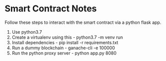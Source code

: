 # Smart Contract Notes

Follow these steps to interact with the smart contract via a python flask app.

1. Use python3.7
2. Create a virtualenv using this - python3.7 -m venv run
3. Install dependencies - pip install -r requirements.txt
4. Run a dummy blockchain - ganache-cli -e 100000
4. Run the python proxy server - python app.py 8080
